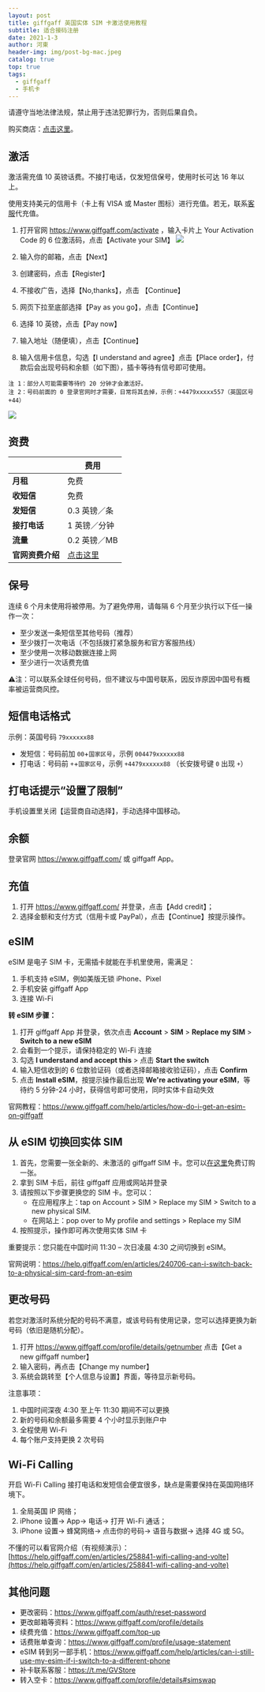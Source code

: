 ```yaml
---
layout: post
title: giffgaff 英国实体 SIM 卡激活使用教程
subtitle: 适合接码注册
date: 2021-1-3
author: 河東
header-img: img/post-bg-mac.jpeg
catalog: true
top: true
tags:
  - giffgaff
  - 手机卡
---
```


请遵守当地法律法规，禁止用于违法犯罪行为，否则后果自负。

购买商店：[点击这里](https://t.me/GVStore)。

## 激活

激活需充值 10 英镑话费。不接打电话，仅发短信保号，使用时长可达 16 年以上。

使用支持美元的信用卡（卡上有 VISA 或 Master 图标）进行充值。若无，联系[客服](https://t.me/GVStore)代充值。

1. 打开官网 <https://www.giffgaff.com/activate> ，输入卡片上 Your Activation Code 的 6 位激活码，点击【Activate your SIM】
![](https://i.imgur.com/2MvepgL.jpg)

2. 输入你的邮箱，点击【Next】
3. 创建密码，点击【Register】
4. 不接收广告，选择【No,thanks】，点击 【Continue】
5. 网页下拉至底部选择【Pay as you go】，点击【Continue】
6. 选择 10 英镑，点击【Pay now】
7. 输入地址（随便填），点击【Continue】
8. 输入信用卡信息，勾选【I understand and agree】点击【Place order】，付款后会出现号码和余额（如下图），插卡等待有信号即可使用。

`注 1：部分人可能需要等待约 20 分钟才会激活好。`\
`注 2：号码前面的 0 登录官网时才需要，日常将其去掉，示例：+4479xxxxx557（英国区号 +44）`

![](https://i.imgur.com/kxlZpJk.png)

## 资费

|  |  费用 |
|  ----  | ----  |
| **月租**  |  免费 |
|  **收短信**  | 免费 |
|  **发短信**       |   0.3 英镑／条 |
|  **接打电话**       |   1 英镑／分钟 |
| **流量**    | 0.2 英镑／MB   |
|**官网资费介绍**|[点击这里](https://www.giffgaff.com/roaming-charges)|

## 保号
连续 6 个月未使用将被停用。为了避免停用，请每隔 6 个月至少执行以下任一操作一次：

- 至少发送一条短信至其他号码（推荐）
- 至少拨打一次电话（不包括拨打紧急服务和官方客服热线）
- 至少使用一次移动数据连接上网
- 至少进行一次话费充值

⚠️注：可以联系全球任何号码，但不建议与中国号联系，因反诈原因中国号有概率被运营商风控。

## 短信电话格式

示例：英国号码 `79xxxxxx88`
- 发短信：号码前加 `00`+`国家区号`，示例 `004479xxxxxx88`
- 打电话：号码前 `+`+`国家区号`，示例 `+4479xxxxxx88` （长安拨号键 `0` 出现 `+`）

## 打电话提示“设置了限制”

手机设置里关闭【运营商自动选择】，手动选择中国移动。

## 余额

登录官网 <https://www.giffgaff.com/> 或 giffgaff App。

## 充值

1. 打开 <https://www.giffgaff.com/> 并登录，点击【Add credit】；
2. 选择金额和支付方式（信用卡或 PayPal），点击【Continue】按提示操作。

## eSIM

eSIM 是电子 SIM 卡，无需插卡就能在手机里使用，需满足：
1. 手机支持 eSIM，例如美版无锁 iPhone、Pixel
2. 手机安装 giffgaff App
3. 连接 Wi-Fi

**转 eSIM 步骤：**

1. 打开 giffgaff App 并登录，依次点击 **Account** > **SIM** > **Replace my SIM** > **Switch to a new eSIM**
2. 会看到一个提示，请保持稳定的 Wi-Fi 连接
3. 勾选 **I understand and accept this** > 点击 **Start the switch**
4. 输入短信收到的 6 位数验证码（或者选择邮箱接收验证码），点击 **Confirm**
5. 点击 **Install eSIM**，按提示操作最后出现 **We're activating your eSIM**，等待约 5 分钟-24 小时，获得信号即可使用，同时实体卡自动失效

官网教程：<https://www.giffgaff.com/help/articles/how-do-i-get-an-esim-on-giffgaff>

## 从 eSIM 切换回实体 SIM

1. 首先，您需要一张全新的、未激活的 giffgaff SIM 卡。您可以[在这里](https://t.me/GVStore)免费订购一张。
2. 拿到 SIM 卡后，前往 giffgaff 应用或网站并登录
3. 请按照以下步骤更换您的 SIM 卡。您可以：
    - 在应用程序上：tap on Account > SIM > Replace my SIM > Switch to a new physical SIM. 
    - 在网站上：pop over to My profile and settings > Replace my SIM
4. 按照提示，操作即可再次使用实体 SIM 卡

重要提示：您只能在中国时间 11:30 – 次日凌晨 4:30 之间切换到 eSIM。

官网说明：<https://help.giffgaff.com/en/articles/240706-can-i-switch-back-to-a-physical-sim-card-from-an-esim>

## 更改号码

若您对激活时系统分配的号码不满意，或该号码有使用记录，您可以选择更换为新号码（依旧是随机分配）。

1. 打开 <https://www.giffgaff.com/profile/details/getnumber> 点击【Get a new giffgaff number】
2. 输入密码，再点击【Change my number】
3. 系统会跳转至【个人信息与设置】界面，等待显示新号码。

注意事项：

1. 中国时间深夜 4:30 至上午 11:30 期间不可以更换
2. 新的号码和余额最多需要 4 个小时显示到账户中
3. 全程使用 Wi-Fi
4. 每个账户支持更换 2 次号码

## Wi-Fi Calling

开启 Wi-Fi Calling 接打电话和发短信会便宜很多，缺点是需要保持在英国网络环境下。

1. 全局英国 IP 网络；
2. iPhone 设置→ App→  电话→  打开 Wi-Fi 通话；
3. iPhone 设置→ 蜂窝网络→ 点击你的号码→ 语音与数据→ 选择 4G 或 5G。

不懂的可以看官网介绍（有视频演示）：[https://help.giffgaff.com/en/articles/258841-wifi-calling-and-volte](https://help.giffgaff.com/en/articles/258841-wifi-calling-and-volte)

## 其他问题

- 更改密码：<https://www.giffgaff.com/auth/reset-password>
- 更改邮箱等资料：<https://www.giffgaff.com/profile/details>
- 续费充值：<https://www.giffgaff.com/top-up>
- 话费账单查询：<https://www.giffgaff.com/profile/usage-statement>
- eSIM 转到另一部手机：<https://www.giffgaff.com/help/articles/can-i-still-use-my-esim-if-i-switch-to-a-different-phone>
- 补卡联系客服：<https://t.me/GVStore>
- 转入空卡：<https://www.giffgaff.com/profile/details#simswap>